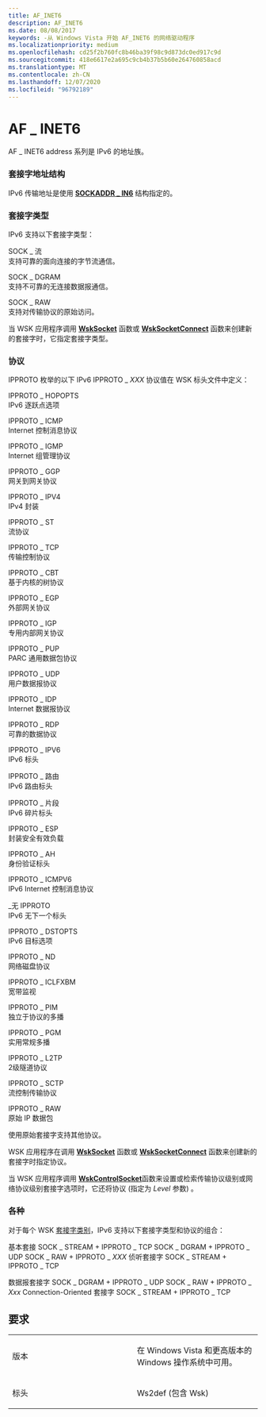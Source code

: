 ```yaml
---
title: AF_INET6
description: AF_INET6
ms.date: 08/08/2017
keywords: -从 Windows Vista 开始 AF_INET6 的网络驱动程序
ms.localizationpriority: medium
ms.openlocfilehash: cd25f2b760fc8b46ba39f98c9d873dc0ed917c9d
ms.sourcegitcommit: 418e6617e2a695c9cb4b37b5b60e264760858acd
ms.translationtype: MT
ms.contentlocale: zh-CN
ms.lasthandoff: 12/07/2020
ms.locfileid: "96792189"
---
```

# <a name="af_inet6"></a>AF \_ INET6


AF \_ INET6 address 系列是 IPv6 的地址族。

### <a name="socket-address-structure"></a>套接字地址结构

IPv6 传输地址是使用 [**SOCKADDR \_ IN6**](/windows/win32/api/ws2ipdef/ns-ws2ipdef-sockaddr_in6_lh) 结构指定的。

### <a name="socket-types"></a>套接字类型

IPv6 支持以下套接字类型：

<a href="" id="sock-stream"></a>SOCK \_ 流  
支持可靠的面向连接的字节流通信。

<a href="" id="sock-dgram"></a>SOCK \_ DGRAM  
支持不可靠的无连接数据报通信。

<a href="" id="sock-raw"></a>SOCK \_ RAW  
支持对传输协议的原始访问。

当 WSK 应用程序调用 [**WskSocket**](/windows-hardware/drivers/ddi/wsk/nc-wsk-pfn_wsk_socket) 函数或 [**WskSocketConnect**](/windows-hardware/drivers/ddi/wsk/nc-wsk-pfn_wsk_socket_connect) 函数来创建新的套接字时，它指定套接字类型。

### <a name="protocols"></a>协议

IPPROTO 枚举的以下 IPv6 IPPROTO \_ *XXX* 协议值在 WSK 标头文件中定义：

<a href="" id="ipproto-hopopts"></a>IPPROTO \_ HOPOPTS  
IPv6 逐跃点选项

<a href="" id="ipproto-icmp"></a>IPPROTO \_ ICMP  
Internet 控制消息协议

<a href="" id="ipproto-igmp"></a>IPPROTO \_ IGMP  
Internet 组管理协议

<a href="" id="ipproto-ggp"></a>IPPROTO \_ GGP  
网关到网关协议

<a href="" id="ipproto-ipv4"></a>IPPROTO \_ IPV4  
IPv4 封装

<a href="" id="ipproto-st"></a>IPPROTO \_ ST  
流协议

<a href="" id="ipproto-tcp"></a>IPPROTO \_ TCP  
传输控制协议

<a href="" id="ipproto-cbt"></a>IPPROTO \_ CBT  
基于内核的树协议

<a href="" id="ipproto-egp"></a>IPPROTO \_ EGP  
外部网关协议

<a href="" id="ipproto-igp"></a>IPPROTO \_ IGP  
专用内部网关协议

<a href="" id="ipproto-pup"></a>IPPROTO \_ PUP  
PARC 通用数据包协议

<a href="" id="ipproto-udp"></a>IPPROTO \_ UDP  
用户数据报协议

<a href="" id="ipproto-idp"></a>IPPROTO \_ IDP  
Internet 数据报协议

<a href="" id="ipproto-rdp"></a>IPPROTO \_ RDP  
可靠的数据协议

<a href="" id="ipproto-ipv6"></a>IPPROTO \_ IPV6  
IPv6 标头

<a href="" id="ipproto-routing"></a>IPPROTO \_ 路由  
IPv6 路由标头

<a href="" id="ipproto-fragment"></a>IPPROTO \_ 片段  
IPv6 碎片标头

<a href="" id="ipproto-esp"></a>IPPROTO \_ ESP  
封装安全有效负载

<a href="" id="ipproto-ah"></a>IPPROTO \_ AH  
身份验证标头

<a href="" id="ipproto-icmpv6"></a>IPPROTO \_ ICMPV6  
IPv6 Internet 控制消息协议

<a href="" id="ipproto-none"></a>\_无 IPPROTO  
IPv6 无下一个标头

<a href="" id="ipproto-dstopts"></a>IPPROTO \_ DSTOPTS  
IPv6 目标选项

<a href="" id="ipproto-nd"></a>IPPROTO \_ ND  
网络磁盘协议

<a href="" id="ipproto-iclfxbm"></a>IPPROTO \_ ICLFXBM  
宽带监视

<a href="" id="ipproto-pim"></a>IPPROTO \_ PIM  
独立于协议的多播

<a href="" id="ipproto-pgm"></a>IPPROTO \_ PGM  
实用常规多播

<a href="" id="ipproto-l2tp"></a>IPPROTO \_ L2TP  
2级隧道协议

<a href="" id="ipproto-sctp"></a>IPPROTO \_ SCTP  
流控制传输协议

<a href="" id="ipproto-raw"></a>IPPROTO \_ RAW  
原始 IP 数据包

使用原始套接字支持其他协议。

WSK 应用程序在调用 [**WskSocket**](/windows-hardware/drivers/ddi/wsk/nc-wsk-pfn_wsk_socket) 函数或 [**WskSocketConnect**](/windows-hardware/drivers/ddi/wsk/nc-wsk-pfn_wsk_socket_connect) 函数来创建新的套接字时指定协议。

当 WSK 应用程序调用 [**WskControlSocket**](/windows-hardware/drivers/ddi/wsk/nc-wsk-pfn_wsk_control_socket)函数来设置或检索传输协议级别或网络协议级别套接字选项时，它还将协议 (指定为 *Level* 参数) 。

### <a name="combinations"></a>各种

对于每个 WSK [套接字类别](./winsock-kernel-socket-categories.md)，IPv6 支持以下套接字类型和协议的组合：

基本套接 SOCK \_ STREAM + IPPROTO \_ TCP SOCK \_ DGRAM + IPPROTO \_ UDP SOCK \_ RAW + IPPROTO \_ *XXX* 侦听套接字 SOCK \_ STREAM + IPPROTO \_ TCP

数据报套接字 SOCK \_ DGRAM + IPPROTO \_ UDP SOCK \_ RAW + IPPROTO \_ *Xxx* Connection-Oriented 套接字 SOCK \_ STREAM + IPPROTO \_ TCP

<a name="requirements"></a>要求
------------

<table>
<colgroup>
<col width="50%" />
<col width="50%" />
</colgroup>
<tbody>
<tr class="odd">
<td><p>版本</p></td>
<td><p>在 Windows Vista 和更高版本的 Windows 操作系统中可用。</p></td>
</tr>
<tr class="even">
<td><p>标头</p></td>
<td>Ws2def (包含 Wsk) </td>
</tr>
</tbody>
</table>

 

